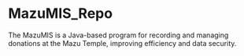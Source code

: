 # MazuMIS_Repo
The MazuMIS is a Java-based program for recording and managing donations at the Mazu Temple, improving efficiency and data security.
